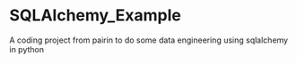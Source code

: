 # SQLAlchemy_Example
A coding project from pairin to do some data engineering using sqlalchemy in python
